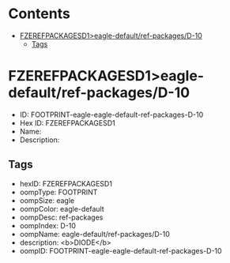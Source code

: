 



Contents
========

* [FZEREFPACKAGESD1>eagle-default/ref-packages/D-10](#fzerefpackagesd1eagle-defaultref-packagesd-10)
	* [Tags](#tags)

# FZEREFPACKAGESD1>eagle-default/ref-packages/D-10

- ID: FOOTPRINT-eagle-eagle-default-ref-packages-D-10
- Hex ID: FZEREFPACKAGESD1
- Name: 
- Description: 

## Tags

- hexID: FZEREFPACKAGESD1
- oompType: FOOTPRINT
- oompSize: eagle
- oompColor: eagle-default
- oompDesc: ref-packages
- oompIndex: D-10
- oompName: eagle-default/ref-packages/D-10
- description: &lt;b&gt;DIODE&lt;/b&gt;
- oompID: FOOTPRINT-eagle-eagle-default-ref-packages-D-10
